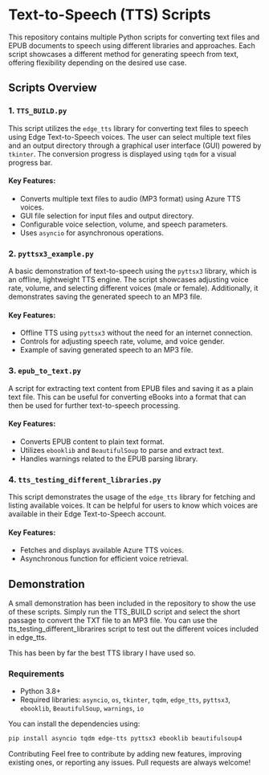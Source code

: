 # Text-to-Speech (TTS) Scripts

This repository contains multiple Python scripts for converting text files and EPUB documents to speech using different libraries and approaches. Each script showcases a different method for generating speech from text, offering flexibility depending on the desired use case.

## Scripts Overview

### 1. `TTS_BUILD.py`
This script utilizes the `edge_tts` library for converting text files to speech using Edge Text-to-Speech voices. The user can select multiple text files and an output directory through a graphical user interface (GUI) powered by `tkinter`. The conversion progress is displayed using `tqdm` for a visual progress bar.

#### Key Features:
- Converts multiple text files to audio (MP3 format) using Azure TTS voices.
- GUI file selection for input files and output directory.
- Configurable voice selection, volume, and speech parameters.
- Uses `asyncio` for asynchronous operations.

### 2. `pyttsx3_example.py`
A basic demonstration of text-to-speech using the `pyttsx3` library, which is an offline, lightweight TTS engine. The script showcases adjusting voice rate, volume, and selecting different voices (male or female). Additionally, it demonstrates saving the generated speech to an MP3 file.

#### Key Features:
- Offline TTS using `pyttsx3` without the need for an internet connection.
- Controls for adjusting speech rate, volume, and voice gender.
- Example of saving generated speech to an MP3 file.

### 3. `epub_to_text.py`
A script for extracting text content from EPUB files and saving it as a plain text file. This can be useful for converting eBooks into a format that can then be used for further text-to-speech processing.

#### Key Features:
- Converts EPUB content to plain text format.
- Utilizes `ebooklib` and `BeautifulSoup` to parse and extract text.
- Handles warnings related to the EPUB parsing library.

### 4. `tts_testing_different_libraries.py`
This script demonstrates the usage of the `edge_tts` library for fetching and listing available voices. It can be helpful for users to know which voices are available in their Edge Text-to-Speech account.

#### Key Features:
- Fetches and displays available Azure TTS voices.
- Asynchronous function for efficient voice retrieval.

## Demonstration

A small demonstration has been included in the repository to show the use of these scripts. Simply run the TTS_BUILD script and select the short passage to convert the TXT file to an MP3 file. You can use the tts_testing_different_librarires script to test out the different voices included in edge_tts.

This has been by far the best TTS library I have used so. 

### Requirements

- Python 3.8+
- Required libraries: `asyncio`, `os`, `tkinter`, `tqdm`, `edge_tts`, `pyttsx3`, `ebooklib`, `BeautifulSoup`, `warnings`, `io`

You can install the dependencies using:

```bash
pip install asyncio tqdm edge-tts pyttsx3 ebooklib beautifulsoup4
```

Contributing
Feel free to contribute by adding new features, improving existing ones, or reporting any issues. Pull requests are always welcome!
